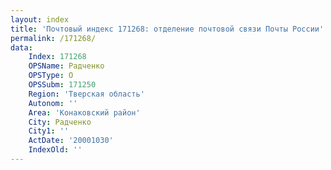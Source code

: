 ```yaml
---
layout: index
title: 'Почтовый индекс 171268: отделение почтовой связи Почты России'
permalink: /171268/
data:
    Index: 171268
    OPSName: Радченко
    OPSType: О
    OPSSubm: 171250
    Region: 'Тверская область'
    Autonom: ''
    Area: 'Конаковский район'
    City: Радченко
    City1: ''
    ActDate: '20001030'
    IndexOld: ''
---
```

